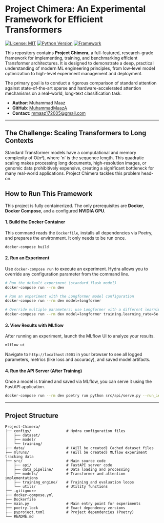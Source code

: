 # Project Chimera: An Experimental Framework for Efficient Transformers

[![License: MIT](https://img.shields.io/badge/License-MIT-yellow.svg)](https://opensource.org/licenses/MIT)
[![Python Version](https://img.shields.io/badge/python-3.12+-blue.svg)](https://www.python.org/downloads/)
[![Framework](https://img.shields.io/badge/Framework-PyTorch-orange.svg)](https://pytorch.org/)

This repository contains **Project Chimera**, a full-featured, research-grade framework for implementing, training, and benchmarking efficient Transformer architectures. It is designed to demonstrate a deep, practical understanding of modern ML engineering principles, from low-level model optimization to high-level experiment management and deployment.

The primary goal is to conduct a rigorous comparison of standard attention against state-of-the-art sparse and hardware-accelerated attention mechanisms on a real-world, long-text classification task.

-   **Author**: Muhammad Maaz
-   **GitHub**: [MuhammadMaazA](https://github.com/MuhammadMaazA)
-   **Contact**: <mmaaz172005@gmail.com>

---

## The Challenge: Scaling Transformers to Long Contexts

Standard Transformer models have a computational and memory complexity of O(n²), where 'n' is the sequence length. This quadratic scaling makes processing long documents, high-resolution images, or genomic data prohibitively expensive, creating a significant bottleneck for many real-world applications. Project Chimera tackles this problem head-on.

## How to Run This Framework

This project is fully containerized. The only prerequisites are **Docker**, **Docker Compose**, and a configured **NVIDIA GPU**.

#### 1. Build the Docker Container

This command reads the `Dockerfile`, installs all dependencies via Poetry, and prepares the environment. It only needs to be run once.

```bash
docker-compose build
```

#### 2. Run an Experiment

Use `docker-compose run` to execute an experiment. Hydra allows you to override any configuration parameter from the command line.

```bash
# Run the default experiment (standard_flash model)
docker-compose run --rm dev

# Run an experiment with the Longformer model configuration
docker-compose run --rm dev model=longformer

# Override multiple parameters: use Longformer with a different learning rate
docker-compose run --rm dev model=longformer training.learning_rate=5e-5
```

#### 3. View Results with MLflow

After running an experiment, launch the MLflow UI to analyze your results.

```bash
mlflow ui
```
Navigate to `http://localhost:5001` in your browser to see all logged parameters, metrics (like loss and accuracy), and saved model artifacts.

#### 4. Run the API Server (After Training)

Once a model is trained and saved via MLflow, you can serve it using the FastAPI application.

```bash
docker-compose run --rm dev poetry run python src/api/serve.py --run_id <YOUR_MLFLOW_RUN_ID>
```

---

## Project Structure

```
Project-Chimera/
├── configs/                # Hydra configuration files
│   ├── dataset/
│   ├── model/
│   └── training/
├── data/                   # (Will be created) Cached dataset files
├── mlruns/                 # (Will be created) MLflow experiment tracking data
├── src/                    # Main source code
│   ├── api/                # FastAPI server code
│   ├── data_pipeline/      # Data loading and processing
│   ├── models/             # Transformer and attention implementations
│   ├── training_engine/    # Training and evaluation loops
│   └── utils/              # Utility functions
├── .gitignore
├── docker-compose.yml
├── Dockerfile
├── main.py                 # Main entry point for experiments
├── poetry.lock             # Exact dependency versions
├── pyproject.toml          # Project dependencies (Poetry)
└── README.md
```

